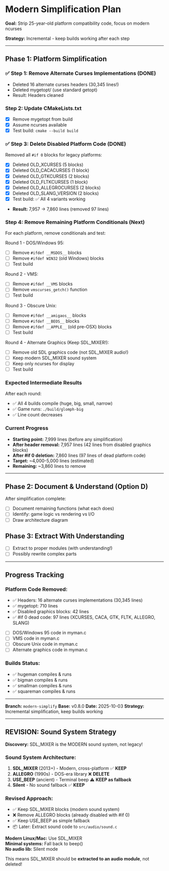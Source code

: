 # Modern Simplification Plan

**Goal:** Strip 25-year-old platform compatibility code, focus on modern ncurses

**Strategy:** Incremental - keep builds working after each step

---

## Phase 1: Platform Simplification

### ✅ Step 1: Remove Alternate Curses Implementations (DONE)
- Deleted 16 alternate curses headers (30,345 lines!)
- Deleted mygetopt/ (use standard getopt)
- Result: Headers cleaned

### Step 2: Update CMakeLists.txt
- [x] Remove mygetopt from build
- [x] Assume ncurses available
- [x] Test build: `cmake --build build`

### ✅ Step 3: Delete Disabled Platform Code (DONE)
Removed all `#if 0` blocks for legacy platforms:
- [x] Deleted OLD_XCURSES (5 blocks)
- [x] Deleted OLD_CACACURSES (1 block)
- [x] Deleted OLD_GTKCURSES (2 blocks)
- [x] Deleted OLD_FLTKCURSES (1 block)
- [x] Deleted OLD_ALLEGROCURSES (2 blocks)
- [x] Deleted OLD_SLANG_VERSION (2 blocks)
- [x] Test build: ✅ All 4 variants working
- **Result:** 7,957 → 7,860 lines (removed 97 lines)

### Step 4: Remove Remaining Platform Conditionals (Next)
For each platform, remove conditionals and test:

Round 1 - DOS/Windows 95:
- [ ] Remove `#ifdef __MSDOS__` blocks
- [ ] Remove `#ifdef WIN32` (old Windows) blocks
- [ ] Test build

Round 2 - VMS:
- [ ] Remove `#ifdef __VMS` blocks  
- [ ] Remove `vmscurses_getch()` function
- [ ] Test build

Round 3 - Obscure Unix:
- [ ] Remove `#ifdef __amigaos__` blocks
- [ ] Remove `#ifdef __BEOS__` blocks
- [ ] Remove `#ifdef __APPLE__` (old pre-OSX) blocks
- [ ] Test build

Round 4 - Alternate Graphics (Keep SDL_MIXER!):
- [ ] Remove old SDL graphics code (not SDL_MIXER audio!)
- [ ] Keep modern SDL_MIXER sound system
- [ ] Keep only ncurses for display
- [ ] Test build

### Expected Intermediate Results
After each round:
- ✅ All 4 builds compile (huge, big, small, narrow)
- ✅ Game runs: `./build/glomph-big`
- ✅ Line count decreases

### Current Progress
- **Starting point:** 7,999 lines (before any simplification)
- **After header removal:** 7,957 lines (42 lines from disabled graphics blocks)
- **After #if 0 deletion:** 7,860 lines (97 lines of dead platform code)
- **Target:** ~4,000-5,000 lines (estimated)
- **Remaining:** ~3,860 lines to remove

---

## Phase 2: Document & Understand (Option D)
After simplification complete:
- [ ] Document remaining functions (what each does)
- [ ] Identify: game logic vs rendering vs I/O
- [ ] Draw architecture diagram

## Phase 3: Extract With Understanding
- [ ] Extract to proper modules (with understanding!)
- [ ] Possibly rewrite complex parts

---

## Progress Tracking

### Platform Code Removed:
- ✅ Headers: 16 alternate curses implementations (30,345 lines)
- ✅ mygetopt: 710 lines
- ✅ Disabled graphics blocks: 42 lines
- ✅ #if 0 dead code: 97 lines (XCURSES, CACA, GTK, FLTK, ALLEGRO, SLANG)
- [ ] DOS/Windows 95 code in myman.c
- [ ] VMS code in myman.c
- [ ] Obscure Unix code in myman.c
- [ ] Alternate graphics code in myman.c

### Builds Status:
- ✅ hugeman compiles & runs
- ✅ bigman compiles & runs
- ✅ smallman compiles & runs
- ✅ squareman compiles & runs

---
**Branch:** `modern-simplify`
**Base:** v0.8.0
**Date:** 2025-10-03
**Strategy:** Incremental simplification, keep builds working

---

## REVISION: Sound System Strategy

**Discovery:** SDL_MIXER is the MODERN sound system, not legacy!

### Sound System Architecture:
1. **SDL_MIXER** (2013+) - Modern, cross-platform ✅ **KEEP**
2. **ALLEGRO** (1990s) - DOS-era library ❌ **DELETE** 
3. **USE_BEEP** (ancient) - Terminal beep ⚠️ **KEEP as fallback**
4. **Silent** - No sound fallback ✅ **KEEP**

### Revised Approach:
- ✅ Keep SDL_MIXER blocks (modern sound system)
- ❌ Remove ALLEGRO blocks (already disabled with #if 0)
- ✅ Keep USE_BEEP as simple fallback
- 📦 Later: Extract sound code to `src/audio/sound.c`

**Modern Linux/Mac:** Use SDL_MIXER  
**Minimal systems:** Fall back to beep()  
**No audio lib:** Silent mode

This means SDL_MIXER should be **extracted to an audio module**, not deleted!

